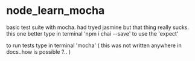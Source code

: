 # node_learn_mocha

basic test suite with mocha.
had tryed jasmine but that thing really sucks. this one better
type in terminal 'npm i chai --save' to use the 'expect' 

to run tests type in terminal 'mocha' 
( this was not written anywhere in docs..how is possible ?.. )

